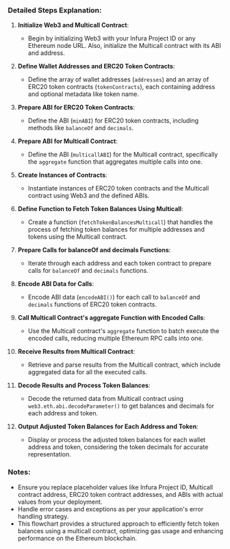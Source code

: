 ### Detailed Steps Explanation:

1. **Initialize Web3 and Multicall Contract**:
   - Begin by initializing Web3 with your Infura Project ID or any Ethereum node URL. Also, initialize the Multicall contract with its ABI and address.

2. **Define Wallet Addresses and ERC20 Token Contracts**:
   - Define the array of wallet addresses (`addresses`) and an array of ERC20 token contracts (`tokenContracts`), each containing address and optional metadata like token name.

3. **Prepare ABI for ERC20 Token Contracts**:
   - Define the ABI (`minABI`) for ERC20 token contracts, including methods like `balanceOf` and `decimals`.

4. **Prepare ABI for Multicall Contract**:
   - Define the ABI (`multicallABI`) for the Multicall contract, specifically the `aggregate` function that aggregates multiple calls into one.

5. **Create Instances of Contracts**:
   - Instantiate instances of ERC20 token contracts and the Multicall contract using Web3 and the defined ABIs.

6. **Define Function to Fetch Token Balances Using Multicall**:
   - Create a function (`fetchTokenBalancesMulticall`) that handles the process of fetching token balances for multiple addresses and tokens using the Multicall contract.

7. **Prepare Calls for balanceOf and decimals Functions**:
   - Iterate through each address and each token contract to prepare calls for `balanceOf` and `decimals` functions.

8. **Encode ABI Data for Calls**:
   - Encode ABI data (`encodeABI()`) for each call to `balanceOf` and `decimals` functions of ERC20 token contracts.

9. **Call Multicall Contract's aggregate Function with Encoded Calls**:
   - Use the Multicall contract's `aggregate` function to batch execute the encoded calls, reducing multiple Ethereum RPC calls into one.

10. **Receive Results from Multicall Contract**:
    - Retrieve and parse results from the Multicall contract, which include aggregated data for all the executed calls.

11. **Decode Results and Process Token Balances**:
    - Decode the returned data from Multicall contract using `web3.eth.abi.decodeParameter()` to get balances and decimals for each address and token.

12. **Output Adjusted Token Balances for Each Address and Token**:
    - Display or process the adjusted token balances for each wallet address and token, considering the token decimals for accurate representation.

### Notes:
- Ensure you replace placeholder values like Infura Project ID, Multicall contract address, ERC20 token contract addresses, and ABIs with actual values from your deployment.
- Handle error cases and exceptions as per your application's error handling strategy.
- This flowchart provides a structured approach to efficiently fetch token balances using a multicall contract, optimizing gas usage and enhancing performance on the Ethereum blockchain.
